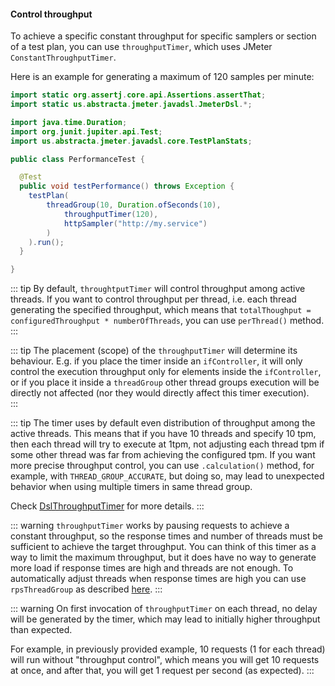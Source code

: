 #### Control throughput

To achieve a specific constant throughput for specific samplers or section of a test plan, you can use `throughputTimer`, which uses JMeter `ConstantThroughputTimer`.

Here is an example for generating a maximum of 120 samples per minute:

```java
import static org.assertj.core.api.Assertions.assertThat;
import static us.abstracta.jmeter.javadsl.JmeterDsl.*;

import java.time.Duration;
import org.junit.jupiter.api.Test;
import us.abstracta.jmeter.javadsl.core.TestPlanStats;

public class PerformanceTest {

  @Test
  public void testPerformance() throws Exception {
    testPlan(
        threadGroup(10, Duration.ofSeconds(10),
            throughputTimer(120),
            httpSampler("http://my.service")
        ) 
    ).run();
  }

}
```

::: tip
By default, `throughtputTimer` will control throughput among active threads. If you want to control throughput per thread, i.e. each thread generating the specified throughput, which means that `totalThoughput = configuredThroughput * numberOfThreads`, you can use `perThread()` method.
:::

::: tip
The placement (scope) of the `throughputTimer` will determine its behaviour. E.g. if you place the timer inside an `ifController`, it will only control the execution throughput only for elements inside the `ifController`, or if you place it inside a `threadGroup` other thread groups execution will be directly not affected (nor they would directly affect this timer execution).  
:::

::: tip
The timer uses by default even distribution of throughput among the active threads. This means that if you have 10 threads and specify 10 tpm, then each thread will try to execute at 1tpm, not adjusting each thread tpm if some other thread was far from achieving the configured tpm. If you want more precise throughput control, you can use `.calculation()` method, for example, with `THREAD_GROUP_ACCURATE`, but doing so, may lead to unexpected behavior when using multiple timers in same thread group.

Check [DslThroughputTimer](/jmeter-java-dsl/src/main/java/us/abstracta/jmeter/javadsl/core/timers/DslThroughputTimer.java) for more details.
:::

::: warning
`throughputTimer` works by pausing requests to achieve a constant throughput, so the response times and number of threads must be sufficient to achieve the target throughput. You can think of this timer as a way to limit the maximum throughput, but it does have no way to generate more load if response times are high and threads are not enough. To automatically adjust threads when response times are high you can use `rpsThreadGroup` as described [here](../thread-groups/rps-thread-group#throughput-based-thread-group).
:::

::: warning
On first invocation of `throughputTimer` on each thread, no delay will be generated by the timer, which may lead to initially higher throughput than expected.

For example, in previously provided example, 10 requests (1 for each thread) will run without "throughput control", which means you will get 10 requests at once, and after that, you will get 1 request per second (as expected).
:::
